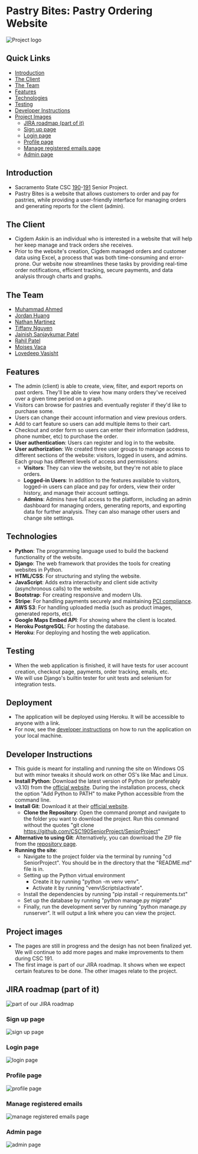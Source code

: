 # Pastry Bites: Pastry Ordering Website

![Project logo](static/images/README/logo.jpg)

## Quick Links
- [Introduction](#introduction)
- [The Client](#the-client)
- [The Team](#the-team)
- [Features](#features)
- [Technologies](#technologies)
- [Testing](#testing)
- [Developer Instructions](#developer-instructions)
- [Project Images](#project-images)
  - [JIRA roadmap (part of it)](#jira-roadmap-part-of-it)
  - [Sign up page](#sign-up-page)
  - [Login page](#login-page)
  - [Profile page](#profile-page)
  - [Manage registered emails page](#manage-registered-emails)
  - [Admin page](#admin-page)

## Introduction
- Sacramento State CSC [190](https://catalog.csus.edu/search/?P=CSC%20190)-[191](https://catalog.csus.edu/search/?P=CSC%20191) Senior Project.
- Pastry Bites is a website that allows customers to order and pay for pastries, while providing a user-friendly interface for managing orders and generating reports for the client (admin).

## The Client
- Cigdem Askin is an individual who is interested in a website that will help her keep manage and track orders she receives. 
- Prior to the website's creation, Cigdem managed orders and customer data using Excel, a process that was both time-consuming and error-prone. Our website now streamlines these tasks by providing real-time order notifications, efficient tracking, secure payments, and data analysis through charts and graphs.

## The Team
- [Muhammad Ahmed](https://github.com/mahmed5499)
- [Jordan Huang](https://github.com/jordanhuang916)
- [Nathan Martinez](https://github.com/nathandevx)
- [Tiffany Nguyen](https://github.com/tiffanypnguyen)
- [Jainish Sanjaykumar Patel](https://github.com/jainish123-pixel)
- [Rahil Patel](https://github.com/rahilpatel29)
- [Moises Vaca](https://github.com/B1ueF10WER)
- [Lovedeep Vasisht](https://github.com/LovedeepVasisht)

## Features
- The admin (client) is able to create, view, filter, and export reports on past orders. They'll be able to view how many orders they've received over a given time period on a graph. 
- Visitors can browse for pastries and eventually register if they'd like to purchase some. 
- Users can change their account information and view previous orders.
- Add to cart feature so users can add multiple items to their cart.
- Checkout and order form so users can enter their information (address, phone number, etc) to purchase the order.
- **User authentication**: Users can register and log in to the website. 
- **User authorization**: We created three user groups to manage access to different sections of the website: visitors, logged in users, and admins. Each group has different levels of access and permissions:
   - **Visitors**: They can view the website, but they're not able to place orders.
   - **Logged-in Users**: In addition to the features available to visitors, logged-in users can place and pay for orders, view their order history, and manage their account settings.
   - **Admins**: Admins have full access to the platform, including an admin dashboard for managing orders, generating reports, and exporting data for further analysis. They can also manage other users and change site settings.

## Technologies
- **Python**: The programming language used to build the backend functionality of the website.
- **Django**: The web framework that provides the tools for creating websites in Python.
- **HTML/CSS**: For structuring and styling the website.
- **JavaScript**: Adds extra interactivity and client side activity (asynchronous calls) to the website.
- **Bootstrap**: For creating responsive and modern UIs.
- **Stripe**: For handling payments securely and maintaining [PCI compliance](https://stripe.com/guides/pci-compliance).
- **AWS S3**: For handling uploaded media (such as product images, generated reports, etc). 
- **Google Maps Embed API**: For showing where the client is located.
- **Heroku PostgreSQL**: For hosting the database.
- **Heroku**: For deploying and hosting the web application.

## Testing
- When the web application is finished, it will have tests for user account creation, checkout page, payments, order tracking, emails, etc.
- We will use Django's builtin tester for unit tests and selenium for integration tests.

## Deployment
- The application will be deployed using Heroku. It will be accessible to anyone with a link.
- For now, see the [developer instructions](#developer-instructions) on how to run the application on your local machine.

## Developer Instructions
- This guide is meant for installing and running the site on Windows OS but with minor tweaks it should work on other OS's like Mac and Linux.
- **Install Python**: Download the latest version of Python (or preferably v3.10) from the [official website](https://www.python.org/downloads/). During the installation process, check the option "Add Python to PATH" to make Python accessible from the command line.
- **Install Git**: Download it at their [official website](https://git-scm.com/downloads).
  - **Clone the Repository**: Open the command prompt and navigate to the folder you want to download the project. Run this command without the quotes "git clone https://github.com/CSC190SeniorProject/SeniorProject"
- **Alternative to using Git**: Alternatively, you can download the ZIP file from the [repository page](https://github.com/CSC190SeniorProject/SeniorProject). 
- **Running the site**:
  - Navigate to the project folder via the terminal by running "cd SeniorProject". You should be in the directory that the "README.md" file is in.
  - Setting up the Python virtual environment
    - Create it by running "python -m venv venv".
    - Activate it by running "venv\Scripts\activate".
  - Install the dependencies by running "pip install -r requirements.txt"
  - Set up the database by running "python manage.py migrate"
  - Finally, run the development server by running "python manage.py runserver". It will output a link where you can view the project.

## Project images
- The pages are still in progress and the design has not been finalized yet. We will continue to add more pages and make improvements to them during CSC 191.
- The first image is part of our JIRA roadmap. It shows when we expect certain features to be done. The other images relate to the project.

## JIRA roadmap (part of it)
![part of our JIRA roadmap](static/images/README/roadmap.PNG)

### Sign up page
![sign up page](static/images/README/register_page.PNG)

### Login page
![login page](static/images/README/login_page.PNG)

### Profile page
![profile page](static/images/README/profile_page.PNG)

### Manage registered emails
![manage registered emails page](static/images/README/manage_emails_page.PNG)

### Admin page
![admin page](static/images/README/admin_page.PNG)

